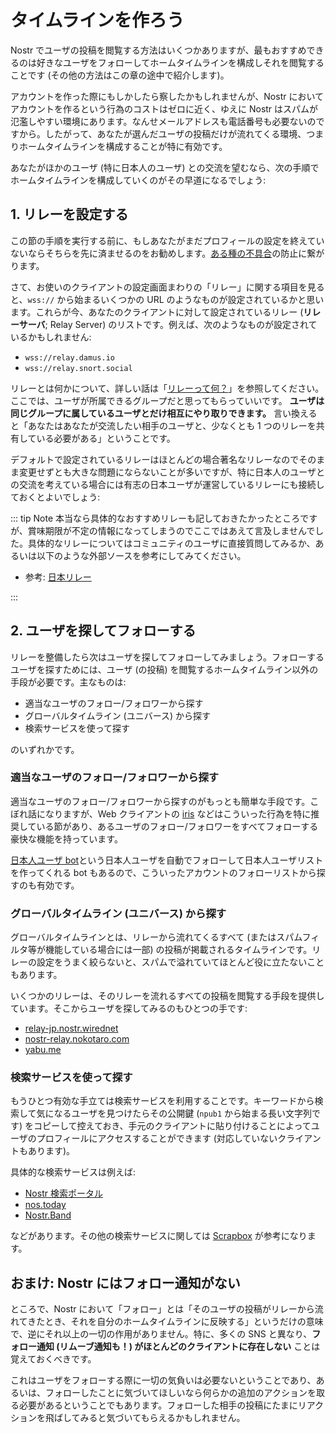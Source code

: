 # タイムラインを作ろう

Nostr でユーザの投稿を閲覧する方法はいくつかありますが、最もおすすめできるのは好きなユーザをフォローしてホームタイムラインを構成しそれを閲覧することです (その他の方法はこの章の途中で紹介します)。

アカウントを作った際にもしかしたら察したかもしれませんが、Nostr においてアカウントを作るという行為のコストはゼロに近く、ゆえに Nostr はスパムが氾濫しやすい環境にあります。なんせメールアドレスも電話番号も必要ないのですから。したがって、あなたが選んだユーザの投稿だけが流れてくる環境、つまりホームタイムラインを構成することが特に有効です。

あなたがほかのユーザ (特に日本人のユーザ) との交流を望むなら、次の手順でホームタイムラインを構成していくのがその早道になるでしょう:

## 1. リレーを設定する

この節の手順を実行する前に、もしあなたがまだプロフィールの設定を終えていないならそちらを先に済ませるのをお勧めします。[ある種の不具合](/trouble-shooting.md#cannot-see-profile)の防止に繋がります。

さて、お使いのクライアントの設定画面まわりの「リレー」に関する項目を見ると、`wss://` から始まるいくつかの URL のようなものが設定されているかと思います。これらが今、あなたのクライアントに対して設定されているリレー (**リレーサーバ**; Relay Server) のリストです。例えば、次のようなものが設定されているかもしれません:

- `wss://relay.damus.io`
- `wss://relay.snort.social`

リレーとは何かについて、詳しい話は「[リレーって何？](/guide/relay.md)」を参照してください。ここでは、ユーザが所属できるグループだと思ってもらっていいです。 **ユーザは同じグループに属しているユーザとだけ相互にやり取りできます。** 言い換えると「あなたはあなたが交流したい相手のユーザと、少なくとも 1 つのリレーを共有している必要がある」ということです。

デフォルトで設定されているリレーはほとんどの場合著名なリレーなのでそのまま変更せずとも大きな問題にならないことが多いですが、特に日本人のユーザとの交流を考えている場合には有志の日本ユーザが運営しているリレーにも接続しておくとよいでしょう:

::: tip Note
本当なら具体的なおすすめリレーも記しておきたかったところですが、賞味期限が不定の情報になってしまうのでここではあえて言及しませんでした。具体的なリレーについてはコミュニティのユーザに直接質問してみるか、あるいは以下のような外部ソースを参考にしてみてください。

- 参考: [日本リレー](https://scrapbox.io/nostr/%E6%97%A5%E6%9C%AC%E3%83%AA%E3%83%AC%E3%83%BC)

:::

## 2. ユーザを探してフォローする

リレーを整備したら次はユーザを探してフォローしてみましょう。フォローするユーザを探すためには、ユーザ (の投稿) を閲覧するホームタイムライン以外の手段が必要です。主なものは:

- 適当なユーザのフォロー/フォロワーから探す
- グローバルタイムライン (ユニバース) から探す
- 検索サービスを使って探す

のいずれかです。

### 適当なユーザのフォロー/フォロワーから探す

適当なユーザのフォロー/フォロワーから探すのがもっとも簡単な手段です。こぼれ話になりますが、Web クライアントの [iris](https://iris.to/) などはこういった行為を特に推奨している節があり、あるユーザのフォロー/フォロワーをすべてフォローする豪快な機能を持っています。

[日本人ユーザ bot](https://nostx.shino3.net/npub1pp79ruvjd7xned8lgh6n4rhz4pg3els3x5n6kr58l8zcyysp5c0qrkan2p)という日本人ユーザを自動でフォローして日本人ユーザリストを作ってくれる bot もあるので、こういったアカウントのフォローリストから探すのも有効です。

### グローバルタイムライン (ユニバース) から探す

グローバルタイムラインとは、リレーから流れてくるすべて (またはスパムフィルタ等が機能している場合には一部) の投稿が掲載されるタイムラインです。リレーの設定をうまく絞らないと、スパムで溢れていてほとんど役に立たないこともあります。

いくつかのリレーは、そのリレーを流れるすべての投稿を閲覧する手段を提供しています。そこからユーザを探してみるのもひとつの手です:

- [relay-jp.nostr.wirednet](https://relay-jp.nostr.wirednet.jp/index.html)
- [nostr-relay.nokotaro.com](https://nostr-global-viewer.nokotaro.com/)
- [yabu.me](https://yabu.me/)

### 検索サービスを使って探す

もうひとつ有効な手立ては検索サービスを利用することです。キーワードから検索して気になるユーザを見つけたらその公開鍵 (`npub1` から始まる長い文字列です) をコピーして控えておき、手元のクライアントに貼り付けることによってユーザのプロフィールにアクセスすることができます (対応していないクライアントもあります)。

具体的な検索サービスは例えば:

- [Nostr 検索ポータル](https://nostr.hoku.in/)
- [nos.today](https://nos.today/)
- [Nostr.Band](https://nostr.band/)

などがあります。その他の検索サービスに関しては [Scrapbox](https://scrapbox.io/nostr/%E6%A4%9C%E7%B4%A2%E3%82%A8%E3%83%B3%E3%82%B8%E3%83%B3) が参考になります。

## おまけ: Nostr にはフォロー通知がない

ところで、Nostr において「フォロー」とは「そのユーザの投稿がリレーから流れてきたとき、それを自分のホームタイムラインに反映する」というだけの意味で、逆にそれ以上の一切の作用がありません。特に、多くの SNS と異なり、**フォロー通知 (リムーブ通知も！) がほとんどのクライアントに存在しない** ことは覚えておくべきです。

これはユーザをフォローする際に一切の気負いは必要ないということであり、あるいは、フォローしたことに気づいてほしいなら何らかの追加のアクションを取る必要があるということでもあります。フォローした相手の投稿にたまにリアクションを飛ばしてみると気づいてもらえるかもしれません。
